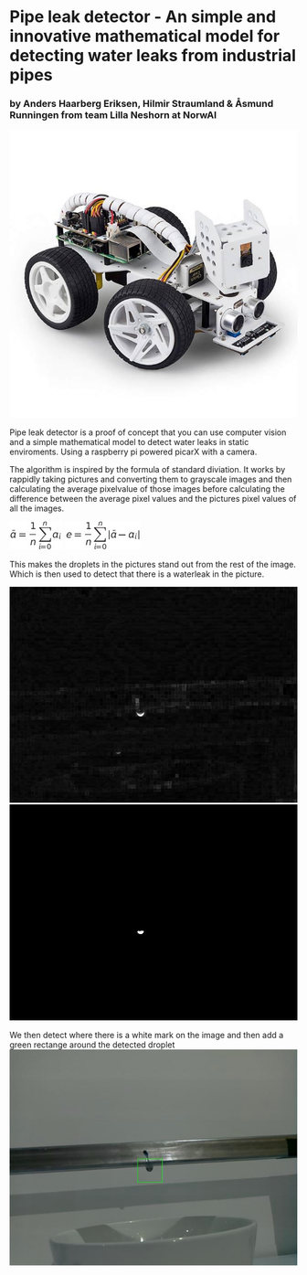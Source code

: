 # Pipe leak detector - An simple and innovative mathematical model for detecting water leaks from industrial pipes
### by Anders Haarberg Eriksen, Hilmir Straumland & Åsmund Runningen from team Lilla Neshorn at NorwAI 

![](picar.jpg)

Pipe leak detector is a proof of concept that you can use computer vision and a simple mathematical model to detect water leaks in static enviroments. Using a raspberry pi powered picarX with a camera. 

The algorithm is inspired by the formula of standard diviation. 
It works by rappidly taking pictures and converting them to grayscale images and then calculating the average pixelvalue of those images before calculating the difference between the average pixel values and the pictures pixel values of all the images.

![](render.png)
![](render2.png)

This makes the droplets in the pictures stand out from the rest of the image. Which is then used to detect that there is a waterleak in the picture.

![](rest/error_img_smooth.jpeg)
![](rest/error_img.jpeg)

We then detect where there is a white mark on the image and then add a green rectange around the detected droplet
![](rest/Image_detected_0.jpeg)
